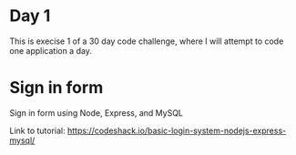 # Day 1

This is execise 1 of a 30 day code challenge, where I will attempt to code one application a day.

# Sign in form

Sign in form using Node, Express, and MySQL

Link to tutorial: <a href='https://codeshack.io/basic-login-system-nodejs-express-mysql/'>https://codeshack.io/basic-login-system-nodejs-express-mysql/</a>